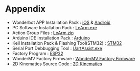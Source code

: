 # Appendix

* Wonderbot APP Installation Pack : [iOS](https://apps.apple.com/us/app/wonderbot-robot/id1519146341) & [Android](https://play.google.com/store/apps/details?id=com.Wonder.bot)
* PC Software Installation Pack : [LeArm.exe](https://drive.google.com/drive/folders/10xM67kP4C9-4ba10tH4aDm1KBXmwAf00?usp=sharing)
* Action Group Files : [LeArm.zip](https://drive.google.com/drive/folders/1ryiDQOSn9P55OcKPv6HX8H3X6IE6cSR5?usp=sharing)
* Arduino IDE Installation Pack : [Arduino](https://drive.google.com/drive/folders/13Qq8QMXmYAJPzsj8cbPCykQxR156YcQo?usp=sharing)
* Keil Installation Pack & Flashing Tool(STM32) : [STM32](https://drive.google.com/drive/folders/1nTD--SIMRvrdMM7UnbRCQ5UDNs8oLcd-?usp=sharing)
* Serial Port Debbugging Tool : [UartAssist.exe](https://drive.google.com/drive/folders/1Gb9H-W2ryBq-kM_21WcqrVDVV_A9gPkN?usp=sharing)
* Factory Program : [ESP32](https://drive.google.com/drive/folders/15Sxr_WpdvPYET1wk8_C8b4aYDxAiAUw4?usp=sharing)
* WonderMV Factory Firmware : [WonderMV Factory Firmware](https://drive.google.com/drive/folders/1_Z9EzmNdtl-XPzaLtSy9MRsvpz0XTtm1?usp=sharing)
* 2D Kinematics Source Code : [2D Kinematics](https://drive.google.com/drive/folders/1pDoAspVi8gRVFNGv2ciSbgbFGeP5kV-0?usp=sharing)